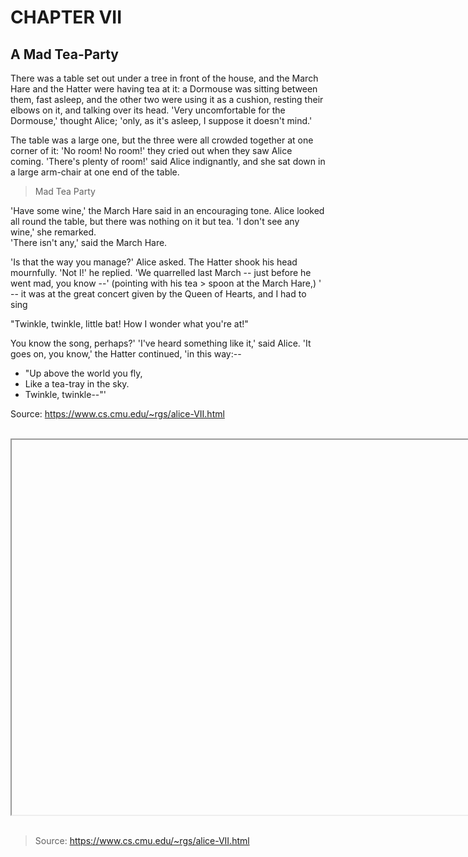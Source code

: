 <!--
author:   Sina Bock

email:    sina.bock@th-koeln.de

version:  0.0.1

language: de

tags:     LiaScript, Preview

link:     common_style.css

-->

# CHAPTER VII

<h2> A Mad Tea-Party </h2>

<p>
There was a table set out under a tree in front of the house, and the March Hare and the Hatter were having tea at it: a Dormouse was sitting between them, fast asleep, and the other two were using it as a cushion, resting their elbows on it, and talking over its head. 'Very uncomfortable for the Dormouse,' thought Alice; 'only, as it's asleep, I suppose it doesn't mind.'</p>

<!-- style="text-indent: 2em;"-->
<p>
The table was a large one, but the three were all crowded together at one corner of it: 'No room! No room!' they cried out when they saw Alice coming. 'There's plenty of room!' said Alice indignantly, and she sat down in a large arm-chair at one end of the table.
</p>

> Mad Tea Party

<p>'Have some wine,' the March Hare said in an encouraging tone.
Alice looked all round the table, but there was nothing on it but tea. 'I don't see any wine,' she remarked. <br>
'There isn't any,' said the March Hare. </p>

<p>'Is that the way you manage?' Alice asked.
The Hatter shook his head mournfully. 'Not I!' he replied. 'We quarrelled last March -- just before he went mad, you know --' (pointing with his tea > spoon at the March Hare,) ' -- it was at the great concert given by the Queen of Hearts, and I had to sing </p>

<p>"Twinkle, twinkle, little bat!
How I wonder what you're at!"</p>

<p>You know the song, perhaps?'
'I've heard something like it,' said Alice.
'It goes on, you know,' the Hatter continued, 'in this way:--

- "Up above the world you fly,
- Like a tea-tray in the sky.
- Twinkle, twinkle--"'

</p>

Source: https://www.cs.cmu.edu/~rgs/alice-VII.html
</div>

<br>

<iframe width="960" height="600"></iframe>

<br>

<script sandbox="allow-forms allow-modals" allow="" referrerpolicy="no-referrer">

const iframeElem = document.querySelector("iframe");

iframeElem.credentialless = true;
iframeElem.title = "Fair Prinzipien";
iframeElem.src = "https://werner-bock.com/wp-content/uploads/2024/02/CY_FAIR-Prinzipien.html";

</script>

<br>

> Source: https://www.cs.cmu.edu/~rgs/alice-VII.html

